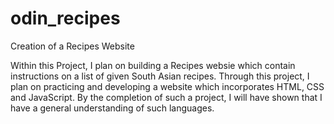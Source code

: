 # odin_recipes
Creation of a Recipes Website 

Within this Project, I plan on building a Recipes websie which contain instructions on a list of given South Asian recipes.
Through this project, I plan on practicing and developing a website which incorporates HTML, CSS and JavaScript. By the completion of such
a project, I will have shown that I have a general understanding of such languages. 
